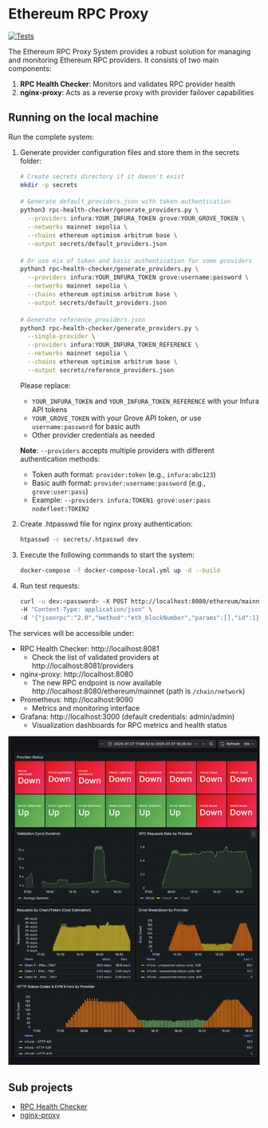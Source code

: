 # Ethereum RPC Proxy 

[![Tests](https://github.com/status-im/eth-rpc-proxy/actions/workflows/test.yml/badge.svg)](https://github.com/status-im/eth-rpc-proxy/actions/workflows/test.yml)

The Ethereum RPC Proxy System provides a robust solution for managing and monitoring Ethereum RPC providers. It consists of two main components:
1. **RPC Health Checker**: Monitors and validates RPC provider health
2. **nginx-proxy**: Acts as a reverse proxy with provider failover capabilities

## Running on the local machine

Run the complete system:

1. Generate provider configuration files and store them in the secrets folder:
   ```bash
   # Create secrets directory if it doesn't exist
   mkdir -p secrets
   
   # Generate default_providers.json with token authentication
   python3 rpc-health-checker/generate_providers.py \
     --providers infura:YOUR_INFURA_TOKEN grove:YOUR_GROVE_TOKEN \
     --networks mainnet sepolia \
     --chains ethereum optimism arbitrum base \
     --output secrets/default_providers.json
   
   # Or use mix of token and basic authentication for some providers
   python3 rpc-health-checker/generate_providers.py \
     --providers infura:YOUR_INFURA_TOKEN grove:username:password \
     --networks mainnet sepolia \
     --chains ethereum optimism arbitrum base \
     --output secrets/default_providers.json
     
   # Generate reference_providers.json
   python3 rpc-health-checker/generate_providers.py \
     --single-provider \
     --providers infura:YOUR_INFURA_TOKEN_REFERENCE \
     --networks mainnet sepolia \
     --chains ethereum optimism arbitrum base \
     --output secrets/reference_providers.json
    ``` 
   Please replace:
   - `YOUR_INFURA_TOKEN` and `YOUR_INFURA_TOKEN_REFERENCE` with your Infura API tokens
   - `YOUR_GROVE_TOKEN` with your Grove API token, or use `username:password` for basic auth
   - Other provider credentials as needed

   **Note**: `--providers` accepts multiple providers with different authentication methods:
   - Token auth format: `provider:token` (e.g., `infura:abc123`)
   - Basic auth format: `provider:username:password` (e.g., `grove:user:pass`)
   - Example: `--providers infura:TOKEN1 grove:user:pass nodefleet:TOKEN2`

3. Create .htpasswd file for nginx proxy authentication:
   ```bash
   htpasswd -c secrets/.htpasswd dev
   ```
3. Execute the following commands to start the system:
    ```bash
    docker-compose -f docker-compose-local.yml up -d --build
    ```
4. Run test requests:
    ```bash
    curl -u dev:<password> -X POST http://localhost:8080/ethereum/mainnet \
    -H "Content-Type: application/json" \
    -d '{"jsonrpc":"2.0","method":"eth_blockNumber","params":[],"id":1}'
    ```
The services will be accessible under:
- RPC Health Checker: http://localhost:8081
  - Check the list of validated providers at http://localhost:8081/providers
- nginx-proxy: http://localhost:8080
  - The new RPC endpoint is now available http://localhost:8080/ethereum/mainnet (path is `/chain/network`)
- Prometheus: http://localhost:9090
  - Metrics and monitoring interface
- Grafana: http://localhost:3000 (default credentials: admin/admin)
  - Visualization dashboards for RPC metrics and health status

![grafana.png](grafana.png)

## Sub projects

- [RPC Health Checker](rpc-health-checker/README.md)
- [nginx-proxy](nginx-proxy/README.md)
